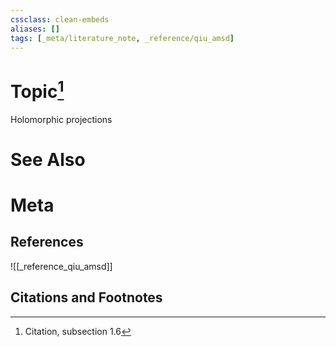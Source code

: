 ```yaml
---
cssclass: clean-embeds
aliases: []
tags: [_meta/literature_note, _reference/qiu_amsd]
---
```

# Topic[^1]
Holomorphic projections 

# See Also

# Meta
## References
![[_reference_qiu_amsd]]


## Citations and Footnotes
[^1]: Citation, subsection 1.6
